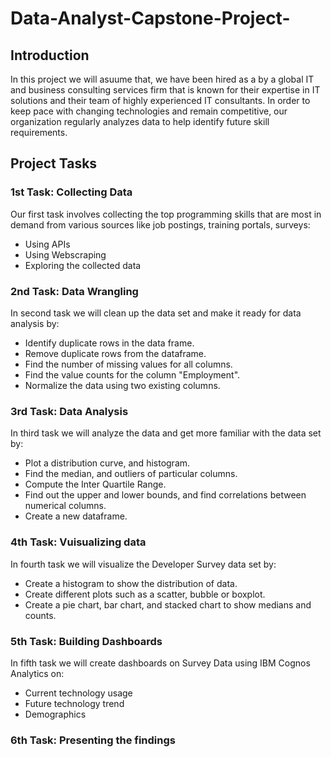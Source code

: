 # Data-Analyst-Capstone-Project-

## Introduction
In this project we will asuume that, we have been hired as a by a global IT and business consulting services firm that is known for their expertise in IT solutions and their team of highly experienced IT consultants. In order to keep pace with changing technologies and remain competitive, our organization regularly analyzes data to help identify future skill requirements. 

## Project Tasks
### 1st Task: Collecting Data
Our first task involves collecting the top programming skills that are most in demand from various sources like job postings, training portals, surveys:
- Using APIs
- Using Webscraping
- Exploring the collected data
### 2nd Task: Data Wrangling
In second task we will clean up the data set and make it ready for data analysis by:
- Identify duplicate rows in the data frame.
- Remove duplicate rows from the dataframe.
- Find the number of missing values for all columns.
- Find the value counts for the column "Employment".
- Normalize the data using two existing columns.  
### 3rd Task: Data Analysis
In third task we will analyze the data and get more familiar with the data set by:
- Plot a distribution curve, and histogram.
- Find the median, and outliers of particular columns.
- Compute the Inter Quartile Range.
- Find out the upper and lower bounds, and find correlations between numerical columns.
- Create a new dataframe.
### 4th Task: Vuisualizing data
In fourth task we will visualize the Developer Survey data set by:
- Create a histogram to show the distribution of data.
- Create different plots such as a scatter, bubble or boxplot.
- Create a pie chart, bar chart, and stacked chart to show medians and counts.
### 5th Task: Building Dashboards
In fifth task we will create dashboards on Survey Data using IBM Cognos Analytics on:
- Current technology usage
- Future technology trend
- Demographics
### 6th Task: Presenting the findings



